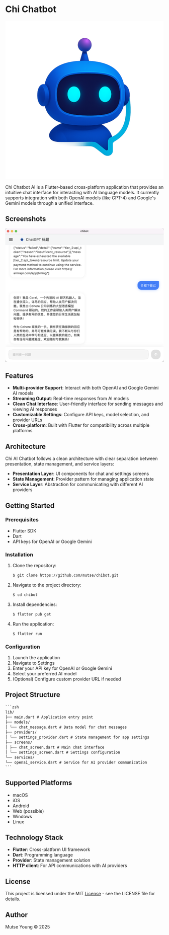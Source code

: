# Chi Chatbot

![](./assets/images/logo.png)
  
Chi Chatbot AI is a Flutter-based cross-platform application that provides an intuitive chat interface for interacting with AI language models. It currently supports integration with both OpenAI models (like GPT-4) and Google's Gemini models through a unified interface.  

## Screenshots

![](./images/chibot-mac.jpg)

## Features  
  
- **Multi-provider Support**: Interact with both OpenAI and Google Gemini AI models
- **Streaming Output**: Real-time responses from AI models
- **Clean Chat Interface**: User-friendly interface for sending messages and viewing AI responses  
- **Customizable Settings**: Configure API keys, model selection, and provider URLs  
- **Cross-platform**: Built with Flutter for compatibility across multiple platforms  
  
## Architecture  
  
Chi AI Chatbot follows a clean architecture with clear separation between presentation, state management, and service layers:  
  
- **Presentation Layer**: UI components for chat and settings screens  
- **State Management**: Provider pattern for managing application state  
- **Service Layer**: Abstraction for communicating with different AI providers  
  
## Getting Started  
  
### Prerequisites  
  
- Flutter SDK  
- Dart  
- API keys for OpenAI or Google Gemini  
  
### Installation  
  
1. Clone the repository:

    ```zsh
    $ git clone https://github.com/mutse/chibot.git
    ```

2. Navigate to the project directory:  

    ```zsh
    $ cd chibot
    ```

3. Install dependencies:  

    ```zsh
    $ flutter pub get
    ```

4. Run the application:  

    ```zsh
    $ flutter run
    ```

### Configuration  

1. Launch the application  
2. Navigate to Settings  
3. Enter your API key for OpenAI or Google Gemini  
4. Select your preferred AI model  
5. (Optional) Configure custom provider URL if needed  

## Project Structure  

    ```zsh
    lib/
    ├── main.dart # Application entry point
    ├── models/
    │ └── chat_message.dart # Data model for chat messages
    ├── providers/
    │ └── settings_provider.dart # State management for app settings
    ├── screens/
    │ ├── chat_screen.dart # Main chat interface
    │ └── settings_screen.dart # Settings configuration
    └── services/
    └── openai_service.dart # Service for AI provider communication
    ```

## Supported Platforms  
  
- macOS
- iOS 
- Android
- Web (possible)  
- Windows 
- Linux
  
## Technology Stack  
  
- **Flutter**: Cross-platform UI framework  
- **Dart**: Programming language  
- **Provider**: State management solution  
- **HTTP client**: For API communications with AI providers  
  
## License  
  
This project is licensed under the MIT [License](./LICENSE) - see the LICENSE file for details.  
  
## Author  
  
Mutse Young © 2025